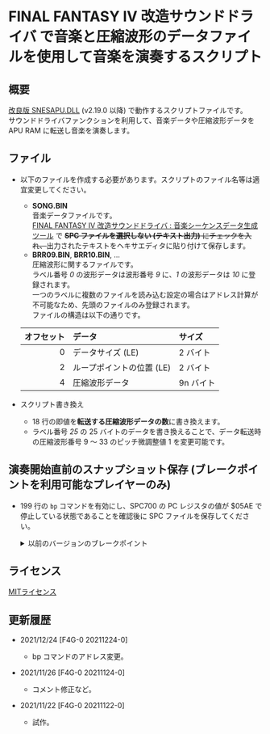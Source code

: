 # FINAL FANTASY IV 改造サウンドドライバ で音楽と圧縮波形のデータファイルを使用して音楽を演奏するスクリプト

## 概要
[改良版 SNESAPU.DLL](https://github.com/dgrfactory/spcplay) (v2.19.0 以降) で動作するスクリプトファイルです。  
サウンドドライバファンクションを利用して、音楽データや圧縮波形データを APU RAM に転送し音楽を演奏します。

## ファイル
- 以下のファイルを作成する必要があります。スクリプトのファイル名等は適宜変更してください。
  - **SONG.BIN**  
音楽データファイルです。  
[FINAL FANTASY IV 改造サウンドドライバ : 音楽シーケンスデータ生成ツール](https://gnilda.rosx.net/SPC/F4G/spcseq.html) で <del>**SPC ファイルを選択しない (テキスト出力)** にチェックを入れ、</del>出力されたテキストをヘキサエディタに貼り付けて保存します。
  - **BRR09.BIN**, **BRR10.BIN**, ...  
圧縮波形に関するファイルです。  
ラベル番号 *0* の波形データは波形番号 *9* に、*1* の波形データは *10* に登録されます。  
一つのラベルに複数のファイルを読み込む設定の場合はアドレス計算が不可能なため、先頭のファイルのみ登録されます。  
ファイルの構造は以下の通りです。

  |オフセット|データ|サイズ|
  |--:|:--|:--|
  |0|データサイズ (LE)|2 バイト|
  |2|ループポイントの位置 (LE)|2 バイト|
  |4|圧縮波形データ|9n バイト|
- スクリプト書き換え  
  - 18 行の即値を**転送する圧縮波形データの数**に書き換えます。  
  - ラベル番号 *25* の 25 バイトのデータを書き換えることで、データ転送時の圧縮波形番号 9 ～ 33 のピッチ微調整値 1 を変更可能です。

## 演奏開始直前のスナップショット保存 (ブレークポイントを利用可能なプレイヤーのみ)
- 199 行の `bp` コマンドを有効にし、SPC700 の PC レジスタの値が $05AE で停止している状態であることを確認後に SPC ファイルを保存してください。
  <details>
  <summary>以前のバージョンのブレークポイント</summary>

  - F4G-0 20211122-0
    - $0544
  - F4G-0 20211124-0
    - $0544
  </details>

## ライセンス
[MITライセンス](https://opensource.org/licenses/mit-license.php)

## 更新履歴
- 2021/12/24 [F4G-0 20211224-0]
  - bp コマンドのアドレス変更。

- 2021/11/26 [F4G-0 20211124-0]
  - コメント修正など。

- 2021/11/22 [F4G-0 20211122-0]
  - 試作。

